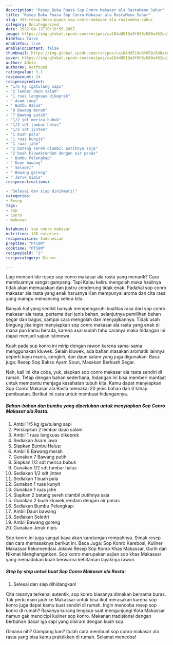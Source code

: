 ```yaml
---
description: "Resep Buka Puasa Sop Conro Makasar ala RastaMenu Sahur"
title: "Resep Buka Puasa Sop Conro Makasar ala RastaMenu Sahur"
slug: 399-resep-buka-puasa-sop-conro-makasar-ala-rastamenu-sahur
category: Uncategorized
date: 2022-04-12T20:10:55.286Z
image: https://img-global.cpcdn.com/recipes/ca184dd519a9f050/680x482cq70/sop-conro-makasar-ala-rasta-foto-resep-utama.jpg
hideToc: false
enableToc: true
enableTocContent: false
thumbnail: https://img-global.cpcdn.com/recipes/ca184dd519a9f050/680x482cq70/sop-conro-makasar-ala-rasta-foto-resep-utama.jpg
cover: https://img-global.cpcdn.com/recipes/ca184dd519a9f050/680x482cq70/sop-conro-makasar-ala-rasta-foto-resep-utama.jpg
author: Admin
authorAv: notfound
ratingvalue: 3.1
reviewcount: 24
recipeingredient:
- "1/5 kg igatulang sapi"
- "2 lembar daun salam"
- "1 ruas lengkuas dikeprek"
- " Asam jawa"
- " Bumbu Halus"
- "9 Bawang merah"
- "7 Bawang putih"
- "1/2 sdt merica bubuk"
- "1/2 sdt tumbar halus"
- "1/2 sdt jinten"
- "1 buah pala"
- "1 ruas kunyit"
- "1 ruas jahe"
- "2 batang sereh diambil putihnya saja"
- "2 buah kluwekrendam dengan air panas"
- " Bumbu Pelengkap"
- " Daun bawang"
- " Seledri"
- " Bawang goreng"
- " Jeruk nipis"
recipeinstructions:

- "Selesai dan siap dinikmati!"
categories:
- Resep
tags:
- sop
- conro
- makasar

katakunci: sop conro makasar 
nutrition: 180 calories
recipecuisine: Indonesian
preptime: "PT10M"
cooktime: "PT58M"
recipeyield: "2"
recipecategory: Dinner

---
```



Lagi mencari ide resep sop conro makasar ala rasta yang menarik? Cara membuatnya sangat gampang. Tapi Kalau keliru mengolah maka hasilnya tidak akan memuaskan dan justru cenderung tidak enak. Padahal sop conro makasar ala rasta yang enak harusnya Kan mempunyai aroma dan cita rasa yang mampu memancing selera kita.


Banyak hal yang sedikit banyak mempengaruhi kualitas rasa dari sop conro makasar ala rasta, pertama dari jenis bahan, selanjutnya pemilihan bahan segar dan bagus, sampai cara mengolah dan menyajikannya. Tidak usah bingung jika ingin menyiapkan sop conro makasar ala rasta yang enak di mana pun kamu berada, karena asal sudah tahu caranya maka hidangan ini dapat menjadi sajian istimewa.

Kuah pada sup konro ini mirip dengan rawon karena sama-sama menggunakan kluwek. Selain kluwek, ada bahan masakan aromatik lainnya seperti kayu manis, cengkih, dan daun salam yang juga digunakan. Baca juga: Resep Sop Bakso Ayam Soun, Masakan Berkuah Segar.


Nah, kali ini kita coba, yuk, siapkan sop conro makasar ala rasta sendiri di rumah. Tetap dengan bahan sederhana, hidangan ini bisa memberi manfaat untuk membantu menjaga kesehatan tubuh kita. Kamu dapat menyiapkan Sop Conro Makasar ala Rasta memakai 20 jenis bahan dan 0 tahap pembuatan. Berikut ini cara untuk membuat hidangannya.

<!--inarticleads1-->

##### Bahan-bahan dan bumbu yang diperlukan untuk menyiapkan Sop Conro Makasar ala Rasta:

1. Ambil 1/5 kg iga/tulang sapi
1. Persiapkan 2 lembar daun salam
1. Ambil 1 ruas lengkuas dikeprek
1. Sediakan  Asam jawa
1. Siapkan  Bumbu Halus:
1. Ambil 9 Bawang merah
1. Gunakan 7 Bawang putih
1. Siapkan 1/2 sdt merica bubuk
1. Gunakan 1/2 sdt tumbar halus
1. Sediakan 1/2 sdt jinten
1. Sediakan 1 buah pala
1. Gunakan 1 ruas kunyit
1. Gunakan 1 ruas jahe
1. Siapkan 2 batang sereh diambil putihnya saja
1. Gunakan 2 buah kluwek,rendam dengan air panas
1. Sediakan  Bumbu Pelengkap:
1. Ambil  Daun bawang
1. Sediakan  Seledri
1. Ambil  Bawang goreng
1. Gunakan  Jeruk nipis


Sop konro ini juga sangat kaya akan kandungan rempahnya. Simak resep dan cara memasaknya berikut ini. Baca Juga: Sop Konro Karebosi, Kuliner Makassar Rekomendasi Jokowi Resep Sop Konro Khas Makassar, Gurih dan Nikmat Menghangatkan. Sop konro merupakan sajian sop khas Makassar yang memadukan kuah berwarna kehitaman layaknya rawon. 

<!--inarticleads2-->

##### Step by step untuk buat Sop Conro Makasar ala Rasta:


1. Selesai dan siap dihidangkan!

Cita rasanya terkenal autentik, sop konro biasanya dimakan bersama buras. Tak perlu main jauh ke Makassar untuk bisa ikut merasakan karena sop konro juga dapat kamu buat sendiri di rumah. Ingin mencoba resep sop konro di rumah? Rasanya kurang lengkap saat mengunjungi Kota Makassar namun gak mencicipi kuliner sop konro. Makanan tradisional dengan berbahan dasar iga sapi yang disiram dengan kuah sop. 

Gimana nih? Gampang kan? Itulah cara membuat sop conro makasar ala rasta yang bisa kamu praktikkan di rumah. Selamat mencoba!
